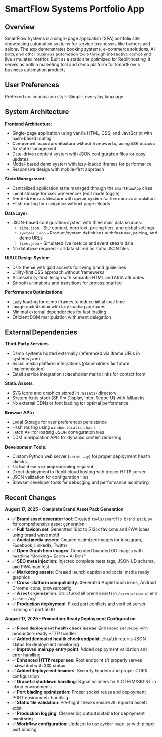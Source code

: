 # SmartFlow Systems Portfolio App

## Overview

SmartFlow Systems is a single-page application (SPA) portfolio site showcasing automation systems for service businesses like barbers and salons. The app demonstrates booking systems, e-commerce solutions, AI bots, and other business automation tools through interactive demos and live simulated metrics. Built as a static site optimized for Replit hosting, it serves as both a marketing tool and demo platform for SmartFlow's business automation products.

## User Preferences

Preferred communication style: Simple, everyday language.

## System Architecture

**Frontend Architecture:**
- Single-page application using vanilla HTML, CSS, and JavaScript with hash-based routing
- Component-based architecture without frameworks, using ES6 classes for state management
- Data-driven content system with JSON configuration files for easy updates
- Modal-based demo system with lazy-loaded iframes for performance
- Responsive design with mobile-first approach

**State Management:**
- Centralized application state managed through the `SmartFlowApp` class
- Local storage for user preferences (edit mode toggle)
- Event-driven architecture with queue system for live metrics simulation
- Hash routing for navigation without page reloads

**Data Layer:**
- JSON-based configuration system with three main data sources:
  - `site.json` - Site content, hero text, pricing tiers, and global settings
  - `systems.json` - Product/system definitions with features, pricing, and demo URLs
  - `live.json` - Simulated live metrics and event stream data
- No database required - all data stored as static JSON files

**UI/UX Design System:**
- Dark theme with gold accents following brand guidelines
- Utility-first CSS approach without frameworks
- Accessibility-first design with semantic HTML and ARIA attributes
- Smooth animations and transitions for professional feel

**Performance Optimizations:**
- Lazy loading for demo iframes to reduce initial load time
- Image optimization with lazy loading attributes
- Minimal external dependencies for fast loading
- Efficient DOM manipulation with event delegation

## External Dependencies

**Third-Party Services:**
- Demo systems hosted externally (referenced via iframe URLs in systems.json)
- Social media platform integrations (placeholders for future implementation)
- Email service integration (placeholder mailto links for contact form)

**Static Assets:**
- SVG icons and graphics stored in `/assets/` directory
- System fonts stack (SF Pro Display, Inter, Segoe UI) with fallbacks
- No external CDNs or font loading for optimal performance

**Browser APIs:**
- Local Storage for user preferences persistence
- Hash routing using `window.location.hash`
- Fetch API for loading JSON configuration files
- DOM manipulation APIs for dynamic content rendering

**Development Tools:**
- Custom Python web server (`server.py`) for proper deployment health checks
- No build tools or preprocessing required
- Direct deployment to Replit cloud hosting with proper HTTP server
- JSON validation for configuration files
- Browser developer tools for debugging and performance monitoring

## Recent Changes

**August 17, 2025 - Complete Brand Asset Pack Generation**
- ✅ **Brand asset generator tool**: Created `tools/smartflo_brand_pack.py` for comprehensive asset generation
- ✅ **Full favicon set**: Generated 16px to 512px favicons and PWA icons using brand wave motif
- ✅ **Social media assets**: Created optimized images for Instagram, Facebook, LinkedIn, Twitter
- ✅ **Open Graph hero images**: Generated branded OG images with headline "Booking • Ecom • AI Bots"
- ✅ **SEO meta injection**: Injected complete meta tags, JSON-LD schema, and PWA manifest
- ✅ **Marketing assets**: Created launch caption and social media ready graphics
- ✅ **Cross-platform compatibility**: Generated Apple touch icons, Android Chrome icons, browserconfig
- ✅ **Asset organization**: Structured all brand assets in `/assets/icons/` and `/assets/og/`
- ✅ **Production deployment**: Fixed port conflicts and verified server running on port 5000

**August 17, 2025 - Production-Ready Deployment Configuration**  
- ✅ **Fixed deployment health check issues**: Enhanced server.py with production-ready HTTP handler
- ✅ **Added dedicated health check endpoint**: `/health` returns JSON status for deployment monitoring  
- ✅ **Improved main.py entry point**: Added deployment validation and error handling
- ✅ **Enhanced HTTP responses**: Root endpoint (/) properly serves index.html with 200 status
- ✅ **Added deployment headers**: Security headers and proper CORS configuration
- ✅ **Graceful shutdown handling**: Signal handlers for SIGTERM/SIGINT in cloud environments
- ✅ **Port binding optimization**: Proper socket reuse and deployment PORT environment handling
- ✅ **Static file validation**: Pre-flight checks ensure all required assets exist
- ✅ **Production logging**: Cleaner log output suitable for deployment monitoring
- ✅ **Workflow configuration**: Updated to use `python main.py` with proper port binding
